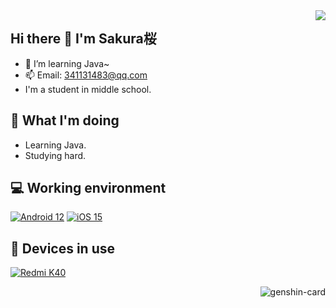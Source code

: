 <img align="right" src="https://github-readme-stats.vercel.app/api?username=NightstarSakura&hide=issues&show_icons=true&include_all_commits=true&theme=vue&count_private=true" />

## Hi there 👋 I'm Sakura桜
- 🌱 I’m learning Java~
- 📫 Email: 341131483@qq.com
- I'm a student in middle school.

## 🤔 What I'm doing
 - Learning Java.
 - Studying hard.

## 💻 Working environment
[![Android 12](https://img.shields.io/badge/Android%2012-3ddc84?style=flat-square&logo=android&logoColor=ffffff)](https://www.android.com/android-12/)
[![iOS 15](https://img.shields.io/badge/iOS%2015-lightgrey?style=flat-square&logo=apple&logoColor=ffffff)](https://www.apple.com/ios/ios-15/)

## 📱 Devices in use
[![Redmi K40](https://img.shields.io/badge/Redmi%20K40-fd4900?style=flat-square&logo=xiaomi&logoColor=ffffff)](https://www.po.co/global/poco-f3/)

<img align="right" src="https://genshin-card.getloli.com/rand/208866044.png" alt="genshin-card" />
